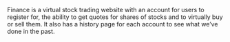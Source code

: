 Finance is a virtual stock trading website with an account for users to register for, the ability to get quotes for shares of stocks and to virtually buy or sell them. It also has a history page for each account to see what we’ve done in the past.
